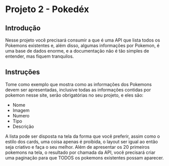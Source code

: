 # Projeto 2 - Pokedéx
## Introdução
Nesse projeto você precisará consumir a  que é uma API que lista todos os Pokemons existentes e, além disso, algumas informações por Pokemon, é uma base de dados enorme, e a documentação não é tão simples de entender, mas fiquem tranquilos.
## Instruções
Tome como exemplo  que mostra como as informações dos Pokemons devem ser apresentadas, inclusive todas as informações contidas por pokemon nesse site, serão obrigatórias no seu projeto, e eles são:
<ul>
<li>Nome</li>
<li>Imagem</li>
<li>Numero</li>
<li>Tipo</li>
<li>Descrição</li>
</ul>
A lista pode ser disposta na tela da forma que você preferir, assim como o estilo dos cards, uma coisa apenas é proibida, o layout ser igual ao  então seja criativo e faça o seu melhor.
Além de apresentar os 20 primeiros pokemons na tela, o resultado por chamada da API, você precisará criar uma paginação para que TODOS os pokemons existentes possam aparecer.